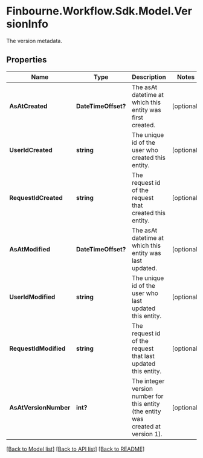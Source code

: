 # Finbourne.Workflow.Sdk.Model.VersionInfo
The version metadata.

## Properties

Name | Type | Description | Notes
------------ | ------------- | ------------- | -------------
**AsAtCreated** | **DateTimeOffset?** | The asAt datetime at which this entity was first created. | [optional] 
**UserIdCreated** | **string** | The unique id of the user who created this entity. | [optional] 
**RequestIdCreated** | **string** | The request id of the request that created this entity. | [optional] 
**AsAtModified** | **DateTimeOffset?** | The asAt datetime at which this entity was last updated. | [optional] 
**UserIdModified** | **string** | The unique id of the user who last updated this entity. | [optional] 
**RequestIdModified** | **string** | The request id of the request that last updated this entity. | [optional] 
**AsAtVersionNumber** | **int?** | The integer version number for this entity (the entity was created at version 1). | [optional] 

[[Back to Model list]](../README.md#documentation-for-models) [[Back to API list]](../README.md#documentation-for-api-endpoints) [[Back to README]](../README.md)

